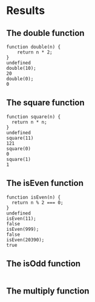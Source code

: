 # Results

## The double function
```
function double(n) {
    return n * 2;
}
undefined
double(10);
20
double(0);
0
```

## The square function
```
function square(n) {
  return n * n;
}
undefined
square(11)
121
square(0)
0
square(1)
1
```

## The isEven function
```
function isEven(n) {
  return n % 2 === 0;
}
undefined
isEven(11);
false
isEven(999);
false
isEven(20390);
true
```


## The isOdd function
```

```

## The multiply function
```

```


